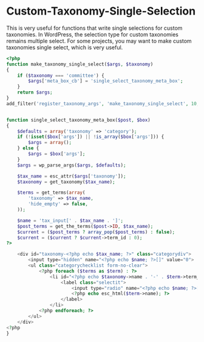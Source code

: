 # Custom-Taxonomy-Single-Selection
This is very useful for functions that write single selections for custom taxonomies.
In WordPress, the selection type for custom taxonomies remains multiple select. For some projects, you may want to make custom taxonomies single select, which is very useful.

```php
<?php
function make_taxonomy_single_select($args, $taxonomy)
{
	if ($taxonomy === 'committee') {
		$args['meta_box_cb'] = 'single_select_taxonomy_meta_box';
	}
	return $args;
}
add_filter('register_taxonomy_args', 'make_taxonomy_single_select', 10, 2);


function single_select_taxonomy_meta_box($post, $box)
{
	$defaults = array('taxonomy' => 'category');
	if (!isset($box['args']) || !is_array($box['args'])) {
		$args = array();
	} else {
		$args = $box['args'];
	}
	$args = wp_parse_args($args, $defaults);

	$tax_name = esc_attr($args['taxonomy']);
	$taxonomy = get_taxonomy($tax_name);

	$terms = get_terms(array(
		'taxonomy' => $tax_name,
		'hide_empty' => false,
	));

	$name = 'tax_input[' . $tax_name . ']';
	$post_terms = get_the_terms($post->ID, $tax_name);
	$current = ($post_terms ? array_pop($post_terms) : false);
	$current = ($current ? $current->term_id : 0);
?>

	<div id="taxonomy-<?php echo $tax_name; ?>" class="categorydiv">
		<input type="hidden" name="<?php echo $name; ?>[]" value="0">
		<ul class="categorychecklist form-no-clear">
			<?php foreach ($terms as $term) : ?>
				<li id="<?php echo $taxonomy->name . '-' . $term->term_id; ?>">
					<label class="selectit">
						<input type="radio" name="<?php echo $name; ?>[]" value="<?php echo $term->term_id; ?>" <?php checked($current, $term->term_id); ?>>
						<?php echo esc_html($term->name); ?>
					</label>
				</li>
			<?php endforeach; ?>
		</ul>
	</div>
<?php
}
